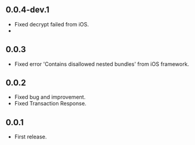## 0.0.4-dev.1

* Fixed decrypt failed from iOS.
* 
## 0.0.3

* Fixed error 'Contains disallowed nested bundles' from iOS framework.

## 0.0.2

* Fixed bug and improvement.
* Fixed Transaction Response.

## 0.0.1

* First release.
